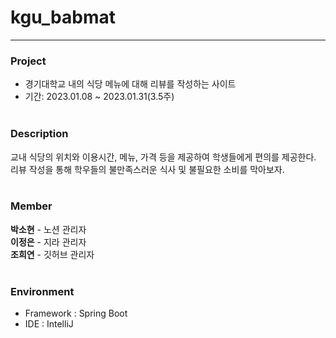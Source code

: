 # kgu_babmat
- - -
### Project
* 경기대학교 내의 식당 메뉴에 대해 리뷰를 작성하는 사이트
* 기간: 2023.01.08 ~ 2023.01.31(3.5주)
<br><br>

### Description
교내 식당의 위치와 이용시간, 메뉴, 가격 등을 제공하여 학생들에게 편의를 제공한다.
리뷰 작성을 통해 학우들의 불만족스러운 식사 및 불필요한 소비를 막아보자.
<br><br>

### Member
**박소현** - 노션 관리자
<br>
**이정은** - 지라 관리자
<br>
**조희연** - 깃허브 관리자
<br><br>

### Environment
- Framework : Spring Boot
- IDE : IntelliJ